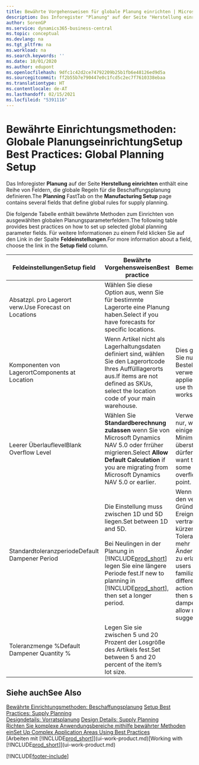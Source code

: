 ```yaml
---
title: Bewährte Vorgehensweisen für globale Planung einrichten | Microsoft Docs
description: Das Inforegister "Planung" auf der Seite "Herstellung einrichten" enthält eine Reihe von Feldern, die globale Regeln für die Beschaffungsplanung definieren.
author: SorenGP
ms.service: dynamics365-business-central
ms.topic: conceptual
ms.devlang: na
ms.tgt_pltfrm: na
ms.workload: na
ms.search.keywords: ''
ms.date: 10/01/2020
ms.author: edupont
ms.openlocfilehash: 9dfc1c42d2ce74792209b25b1fb6e48126ed9d5a
ms.sourcegitcommit: ff2b55b7e790447e0c1fcd5c2ec7f7610338ebaa
ms.translationtype: HT
ms.contentlocale: de-AT
ms.lasthandoff: 02/15/2021
ms.locfileid: "5391116"
---
```

# <a name="setup-best-practices-global-planning-setup"></a><span data-ttu-id="ed225-103">Bewährte Einrichtungsmethoden: Globale Planungseinrichtung</span><span class="sxs-lookup"><span data-stu-id="ed225-103">Setup Best Practices: Global Planning Setup</span></span>
<span data-ttu-id="ed225-104">Das Inforegister **Planung** auf der Seite **Herstellung einrichten** enthält eine Reihe von Feldern, die globale Regeln für die Beschaffungsplanung definieren.</span><span class="sxs-lookup"><span data-stu-id="ed225-104">The **Planning** FastTab on the **Manufacturing Setup** page contains several fields that define global rules for supply planning.</span></span>  

 <span data-ttu-id="ed225-105">Die folgende Tabelle enthält bewährte Methoden zum Einrichten von ausgewählten globalen Planungsparameterfeldern.</span><span class="sxs-lookup"><span data-stu-id="ed225-105">The following table provides best practices on how to set up selected global planning parameter fields.</span></span> <span data-ttu-id="ed225-106">Für weitere Informationen zu einem Feld klicken Sie auf den Link in der Spalte **Feldeinstellungen**.</span><span class="sxs-lookup"><span data-stu-id="ed225-106">For more information about a field, choose the link in the **Setup field** column.</span></span>  

|<span data-ttu-id="ed225-107">Feldeinstellungen</span><span class="sxs-lookup"><span data-stu-id="ed225-107">Setup field</span></span>|<span data-ttu-id="ed225-108">Bewährte Vorgehensweisen</span><span class="sxs-lookup"><span data-stu-id="ed225-108">Best practice</span></span>|<span data-ttu-id="ed225-109">Bemerkung</span><span class="sxs-lookup"><span data-stu-id="ed225-109">Comment</span></span>|  
|-----------------|-------------------|-------------|  
|<span data-ttu-id="ed225-110">Absatzpl. pro Lagerort verw.</span><span class="sxs-lookup"><span data-stu-id="ed225-110">Use Forecast on Locations</span></span>|<span data-ttu-id="ed225-111">Wählen Sie diese Option aus, wenn Sie für bestimmte Lagerorte eine Planung haben.</span><span class="sxs-lookup"><span data-stu-id="ed225-111">Select if you have forecasts for specific locations.</span></span>||  
|<span data-ttu-id="ed225-112">Komponenten von Lagerort</span><span class="sxs-lookup"><span data-stu-id="ed225-112">Components at Location</span></span>|<span data-ttu-id="ed225-113">Wenn Artikel nicht als Lagerhaltungsdaten definiert sind, wählen Sie den Lagerortcode Ihres Auffülllagerorts aus.</span><span class="sxs-lookup"><span data-stu-id="ed225-113">If items are not defined as SKUs, select the location code of your main warehouse.</span></span>|<span data-ttu-id="ed225-114">Dies gilt auch, wenn Sie nur das Bestellarbeitsblatt verwenden.</span><span class="sxs-lookup"><span data-stu-id="ed225-114">This also applies if you only use the requisition worksheet.</span></span>|  
|<span data-ttu-id="ed225-115">Leerer Überlauflevel</span><span class="sxs-lookup"><span data-stu-id="ed225-115">Blank Overflow Level</span></span>|<span data-ttu-id="ed225-116">Wählen Sie **Standardberechnung zulassen** wenn Sie von Microsoft Dynamics NAV 5.0 oder frrüher migrieren.</span><span class="sxs-lookup"><span data-stu-id="ed225-116">Select **Allow Default Calculation** if you are migrating from Microsoft Dynamics NAV 5.0 or earlier.</span></span>|<span data-ttu-id="ed225-117">Verwenden Sie dies nur, wenn alle oder einige Artikel den Minimalbestand übersteigen dürfen.</span><span class="sxs-lookup"><span data-stu-id="ed225-117">Use only if you want to allow all or some of your items to overflow the reorder point.</span></span>|  
|<span data-ttu-id="ed225-118">Standardtoleranzperiode</span><span class="sxs-lookup"><span data-stu-id="ed225-118">Default Dampener Period</span></span>|<span data-ttu-id="ed225-119">Die Einstellung muss zwischen 1D und 5D liegen.</span><span class="sxs-lookup"><span data-stu-id="ed225-119">Set between 1D and 5D.</span></span><br /><br /> <span data-ttu-id="ed225-120">Bei Neulingen in der Planung in [!INCLUDE[prod_short](includes/prod_short.md)] legen Sie eine längere Periode fest.</span><span class="sxs-lookup"><span data-stu-id="ed225-120">If new to planning in [!INCLUDE[prod_short](includes/prod_short.md)], then set a longer period.</span></span>|<span data-ttu-id="ed225-121">Wenn Benutzer mit den verschiedenen Gründen für Ereignismeldungen vertraut sind, dann kürzen Sie die Toleranzperiode, um mehr Änderungsvorschläge zu erlauben.</span><span class="sxs-lookup"><span data-stu-id="ed225-121">When users are more familiar with the different reasons for action messages, then shorten the dampener period to allow more change suggestions.</span></span>|  
|<span data-ttu-id="ed225-122">Toleranzmenge %</span><span class="sxs-lookup"><span data-stu-id="ed225-122">Default Dampener Quantity %</span></span>|<span data-ttu-id="ed225-123">Legen Sie sie zwischen 5 und 20 Prozent der Losgröße des Artikels fest.</span><span class="sxs-lookup"><span data-stu-id="ed225-123">Set between 5 and 20 percent of the item’s lot size.</span></span>||  

## <a name="see-also"></a><span data-ttu-id="ed225-124">Siehe auch</span><span class="sxs-lookup"><span data-stu-id="ed225-124">See Also</span></span>  
 <span data-ttu-id="ed225-125">[Bewährte Einrichtungsmethoden: Beschaffungsplanung](setup-best-practices-supply-planning.md) </span><span class="sxs-lookup"><span data-stu-id="ed225-125">[Setup Best Practices: Supply Planning](setup-best-practices-supply-planning.md) </span></span>  
 <span data-ttu-id="ed225-126">[Designdetails: Vorratsplanung](design-details-supply-planning.md) </span><span class="sxs-lookup"><span data-stu-id="ed225-126">[Design Details: Supply Planning](design-details-supply-planning.md) </span></span>  
 [<span data-ttu-id="ed225-127">Richten Sie komplexe Anwendungsbereiche mithilfe bewährter Methoden ein</span><span class="sxs-lookup"><span data-stu-id="ed225-127">Set Up Complex Application Areas Using Best Practices</span></span>](set-up-complex-application-areas-using-best-practices.md)  
 <span data-ttu-id="ed225-128">[Arbeiten mit [!INCLUDE[prod_short](includes/prod_short.md)]](ui-work-product.md)</span><span class="sxs-lookup"><span data-stu-id="ed225-128">[Working with [!INCLUDE[prod_short](includes/prod_short.md)]](ui-work-product.md)</span></span>


[!INCLUDE[footer-include](includes/footer-banner.md)]